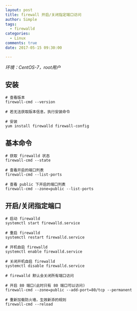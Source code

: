 ```yaml
---
layout: post
title: firewall 开启/关闭指定端口访问
author: Simple
tags:
  - firewalld
categories:
  - Linux
comments: true
date: 2017-05-15 09:30:00

---
```


*环境：CentOS-7，root用户*

## 安装

```shell
# 查看版本
firewall-cmd --version

# 若无法获取版本信息，执行安装命令

# 安装
yum install firewalld firewall-config
```

## 基本命令

```shell
# 获取 firewalld 状态
firewall-cmd --state

# 查看开启的端口列表
firewall-cmd --list-ports

# 查看 public 下开启的端口列表
firewall-cmd --zone=public --list-ports
```

<!-- more -->

## 开启/关闭指定端口

```shell
# 启动 firewalld
systemctl start firewalld.service

# 重启 firewalld
systemctl restart firewalld.service

# 开机自启 firewalld
systemctl enable firewalld.service

# 关闭开机自启 firewalld
systemctl disable firewalld.service

# firewalld 默认会关闭所有端口访问

# 开启 80 端口(此时只有 80 端口可以访问)
firewall-cmd --zone=public --add-port=80/tcp --permanent

# 重新加载防火墙，生效新添的规则
firewall-cmd --reload
```

